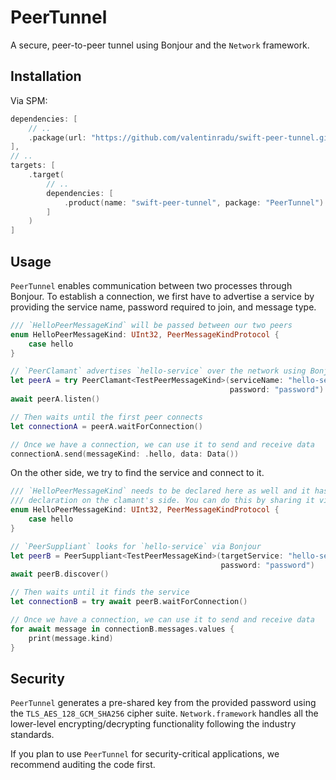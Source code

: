 # PeerTunnel

A secure, peer-to-peer tunnel using Bonjour and the `Network` framework. 

## Installation

Via SPM:

```swift
dependencies: [
    // ..
    .package(url: "https://github.com/valentinradu/swift-peer-tunnel.git", from: .init(0, 0, 1))
],
// ..
targets: [
    .target(
        // ..
        dependencies: [
            .product(name: "swift-peer-tunnel", package: "PeerTunnel")
        ]
    )
]
```

## Usage

`PeerTunnel` enables communication between two processes through Bonjour. To establish a connection, we first have to advertise a service by providing the service name, password required to join, and message type. 

```swift
/// `HelloPeerMessageKind` will be passed between our two peers 
enum HelloPeerMessageKind: UInt32, PeerMessageKindProtocol {
    case hello
}

// `PeerClamant` advertises `hello-service` over the network using Bonjour
let peerA = try PeerClamant<TestPeerMessageKind>(serviceName: "hello-service",
                                                 password: "password")
await peerA.listen()

// Then waits until the first peer connects 
let connectionA = peerA.waitForConnection()

// Once we have a connection, we can use it to send and receive data
connectionA.send(messageKind: .hello, data: Data())
``` 

On the other side, we try to find the service and connect to it. 

```swift
/// `HelloPeerMessageKind` needs to be declared here as well and it has to match the 
/// declaration on the clamant's side. You can do this by sharing it via a framework. 
enum HelloPeerMessageKind: UInt32, PeerMessageKindProtocol {
    case hello
}

// `PeerSuppliant` looks for `hello-service` via Bonjour
let peerB = PeerSuppliant<TestPeerMessageKind>(targetService: "hello-service",
                                               password: "password")
await peerB.discover()

// Then waits until it finds the service
let connectionB = try await peerB.waitForConnection()

// Once we have a connection, we can use it to send and receive data
for await message in connectionB.messages.values {
    print(message.kind)
}
``` 

## Security

`PeerTunnel` generates a pre-shared key from the provided password using the `TLS_AES_128_GCM_SHA256` cipher suite. `Network.framework` handles all the lower-level encrypting/decrypting functionality following the industry standards.

If you plan to use `PeerTunnel` for security-critical applications, we recommend auditing the code first.
